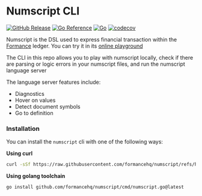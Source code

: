 # Numscript CLI

[![GitHub Release](https://img.shields.io/github/v/release/formancehq/numscript)](https://github.com/formancehq/numscript/releases)
[![Go Reference](https://pkg.go.dev/badge/github.com/formancehq/numscript.svg)](https://pkg.go.dev/github.com/formancehq/numscript)
[![Go](https://github.com/formancehq/numscript/actions/workflows/checks.yml/badge.svg)](https://github.com/formancehq/numscript/actions/workflows/checks.yml)
[![codecov](https://codecov.io/gh/formancehq/numscript/graph/badge.svg?token=njjqGhFQ2p)](https://codecov.io/gh/formancehq/numscript)

Numscript is the DSL used to express financial transaction within the [Formance](https://www.formance.com/) ledger.
You can try it in its [online playground](https://playground.numscript.org)

The CLI in this repo allows you to play with numscript locally, check if there are parsing or logic errors in your numscript files, and run the numscript language server

The language server features include:

- Diagnostics
- Hover on values
- Detect document symbols
- Go to definition

### Installation

You can install the `numscript` cli with one of the following ways:

**Using curl**

```sh
curl -sSf https://raw.githubusercontent.com/formancehq/numscript/refs/heads/main/install.sh | bash
```

**Using golang toolchain**

```sh
go install github.com/formancehq/numscript/cmd/numscript.go@latest
```
